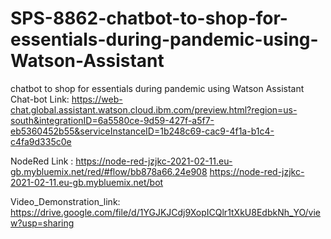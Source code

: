 # SPS-8862-chatbot-to-shop-for-essentials-during-pandemic-using-Watson-Assistant
chatbot to shop for essentials during pandemic using Watson Assistant
Chat-bot Link:
https://web-chat.global.assistant.watson.cloud.ibm.com/preview.html?region=us-south&integrationID=6a5580ce-9d59-427f-a5f7-eb5360452b55&serviceInstanceID=1b248c69-cac9-4f1a-b1c4-c4fa9d335c0e

NodeRed Link :
https://node-red-jzjkc-2021-02-11.eu-gb.mybluemix.net/red/#flow/bb878a66.24e908
https://node-red-jzjkc-2021-02-11.eu-gb.mybluemix.net/bot

Video_Demonstration_link: 
https://drive.google.com/file/d/1YGJKJCdj9XopICQlr1tXkU8EdbkNh_YO/view?usp=sharing
